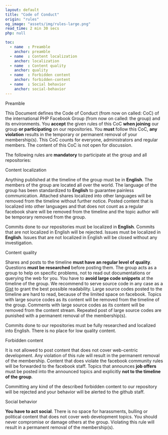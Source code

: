 ```yaml
---
layout: default
title: "Code of Conduct"
origin: "rules"
og_image: "assets/img/rules-large.png"
read_time: 2 min 30 secs
php: null

toc:
  - name  : Preamble
    anchor: preamble
  - name  : Content localization
    anchor: localization
  - name  : Content quality
    anchor: quality
  - name  : Forbidden content
    anchor: forbidden-content
  - name  : Social behavior
    anchor: social-behavior
---
```


<ui-ribbon color="grey" id="preamble">Preamble</ui-ribbon>

This Document defines the Code of Conduct (from now on called: CoC) of the
international PHP Facebook Group (from now on called: the group) and its environments.
You **accept** the given rules of this CoC **when joining** our group **or participating** on our repositories.
You **must** follow this CoC, **any violation** results in the temporary or permanent removal of your membership(s).
This CoC counts for everyone, administrators and regular members. The content of this CoC is not open for discussion.

The following rules are **mandatory** to participate at the group and all repositories:

<ui-ribbon id="localization">Content localization</ui-ribbon>

Anything published at the timeline of the group must be in **English**. The members of the group are located all over
the world. The language of the group has been standardized to **English** to guarantee painless communication. Attached
shares localized into other languages will be removed from the timeline without further notice. Posted content that is
localized into other languages and that does not count as a regular facebook share will be removed from the timeline and
the topic author will be temporary removed from the group.

Commits done to our repositories must be localized in **English**. Commits that are not localized in English will be rejected.
Issues must be localized in **English**. Issues that are not localized in English will be closed without any investigation.

<ui-ribbon id="quality">Content quality</ui-ribbon>

Shares and posts to the timeline **must have an regular level of quality**. Questions **must be researched** before posting them.
The group acts as a group to help on specific problems, not to read out documentations or querying the web for you. You
have to **avoid large code snippets** at the timeline of the group. We recommend to serve source code in any case as a
[Gist](https://gist.github.com) to grant the best possible readability. Large source codes posted to the timeline are
hard to read, because of the limited space on facebook. Topics with large source codes as its content will be removed from
the timeline of the group. Comments with large source codes as its content will be removed from the content stream. Repeated
post of large source codes are punished with a permanent removal of the membership(s).

Commits done to our repositories must be fully researched and localized into English. There is no place for low quality content.

<ui-ribbon id="forbidden-content">Forbidden content</ui-ribbon>

It is not allowed to post content that does not cover web-centric development. Any violation of this rule will result in
the permanent removal of the membership. Content that does violate the facebook community rules will be forwarded to the
facebook staff. Topics that announces **job offers** must be posted into the announced topics and explicitly **not to the timeline of the group**.

Committing any kind of the described forbidden content to our repository will be rejected and your behavior will be alerted to the github staff.

<ui-ribbon id="social-behavior">Social behavior</ui-ribbon>

**You have to act social**. There is no space for harassments, bulling or political content that does not cover web development topics.
You should never compromise or damage others at the group. Violating this rule will result in a permanent removal of the membership(s).
